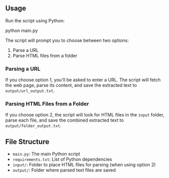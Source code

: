 ## Usage

Run the script using Python:

python main.py


The script will prompt you to choose between two options:

1. Parse a URL
2. Parse HTML files from a folder

### Parsing a URL

If you choose option 1, you'll be asked to enter a URL. The script will fetch the web page, parse its content, and save the extracted text to `output/url_output.txt`.

### Parsing HTML Files from a Folder

If you choose option 2, the script will look for HTML files in the `input` folder, parse each file, and save the combined extracted text to `output/folder_output.txt`.

## File Structure

- `main.py`: The main Python script
- `requirements.txt`: List of Python dependencies
- `input/`: Folder to place HTML files for parsing (when using option 2)
- `output/`: Folder where parsed text files are saved